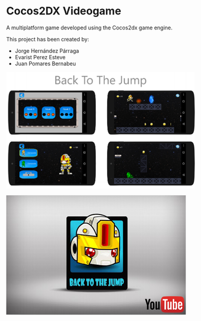 # Cocos2DX Videogame

A multiplatform game developed using the Cocos2dx game engine.

This project has been created by:
* Jorge Hernández Párraga
* Evarist Perez Esteve
* Juan Pomares Bernabeu


![Back to the jump screenshots](./screenshots/MainScreenshoot.png?raw=true)


[<img src="./screenshots/YoutubeLink.png?raw=true">](https://www.youtube.com/watch?v=lB-3aDP0PmI)
